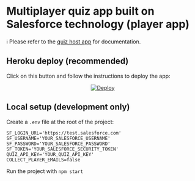 # Multiplayer quiz app built on Salesforce technology (player app)

ℹ️ Please refer to the [quiz host app](https://github.com/pozil/quiz-host-app) for documentation.

## Heroku deploy (recommended)

Click on this button and follow the instructions to deploy the app:

<p align="center">
  <a href="https://heroku.com/deploy?template=https://github.com/pozil/quiz-player-app/edit/master">
    <img src="https://www.herokucdn.com/deploy/button.svg" alt="Deploy">
  </a>
<p>

## Local setup (development only)

Create a `.env` file at the root of the project:

```
SF_LOGIN_URL='https://test.salesforce.com'
SF_USERNAME='YOUR_SALESFORCE_USERNAME'
SF_PASSWORD='YOUR_SALESFORCE_PASSWORD'
SF_TOKEN='YOUR_SALESFORCE_SECURITY_TOKEN'
QUIZ_API_KEY='YOUR_QUIZ_API_KEY'
COLLECT_PLAYER_EMAILS=false
```

Run the project with `npm start`
